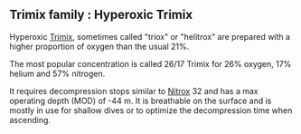 ## Trimix family : Hyperoxic Trimix
Hyperoxic [Trimix](Trimix.md), sometimes called "triox" or "helitrox" are prepared with a higher proportion of oxygen than the usual 21%.

The most popular concentration is called 26/17 Trimix for 26% oxygen, 17% helium and 57% nitrogen.

It requires decompression stops similar to [Nitrox](Nitrox.md) 32 and has a max operating depth (MOD) of -44 m. It is breathable on the surface and is mostly in use for shallow dives or to optimize the decompression time when ascending. 